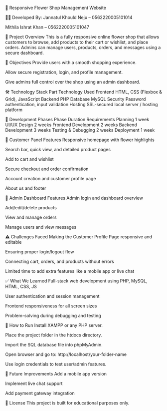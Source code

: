 🌸 Responsive Flower Shop Management Website



👩‍💻 Developed By:
Jannatul Khould Neju – 0562220005101014

Mithila Ishrat Khan – 0562220005101047

📌 Project Overview
This is a fully responsive online flower shop that allows customers to browse, add products to their cart or wishlist, and place orders. Admins can manage users, products, orders, and messages using a secure dashboard.

🎯 Objectives
Provide users with a smooth shopping experience.

Allow secure registration, login, and profile management.

Give admins full control over the shop using an admin dashboard.

🛠️ Technology Stack
Part	Technology Used
Frontend	HTML, CSS (Flexbox & Grid), JavaScript
Backend	PHP
Database	MySQL
Security	Password authentication, input validation
Hosting	SSL-secured local server / hosting platform

🚧 Development Phases
Phase	Duration
Requirements Planning	1 week
UI/UX Design	2 weeks
Frontend Development	2 weeks
Backend Development	3 weeks
Testing & Debugging	2 weeks
Deployment	1 week

👤 Customer Panel Features
Responsive homepage with flower highlights

Search bar, quick view, and detailed product pages

Add to cart and wishlist

Secure checkout and order confirmation

Account creation and customer profile page

About us and footer

🛒 Admin Dashboard Features
Admin login and dashboard overview

Add/edit/delete products

View and manage orders

Manage users and view messages

⚠️ Challenges Faced
Making the Customer Profile Page responsive and editable

Ensuring proper login/logout flow

Connecting cart, orders, and products without errors

Limited time to add extra features like a mobile app or live chat

✅ What We Learned
Full-stack web development using PHP, MySQL, HTML, CSS, JS

User authentication and session management

Frontend responsiveness for all screen sizes

Problem-solving during debugging and testing

📂 How to Run
Install XAMPP or any PHP server.

Place the project folder in the htdocs directory.

Import the SQL database file into phpMyAdmin.

Open browser and go to:
http://localhost/your-folder-name

Use login credentials to test user/admin features.

📌 Future Improvements
Add a mobile app version

Implement live chat support

Add payment gateway integration

📃 License
This project is built for educational purposes only.

